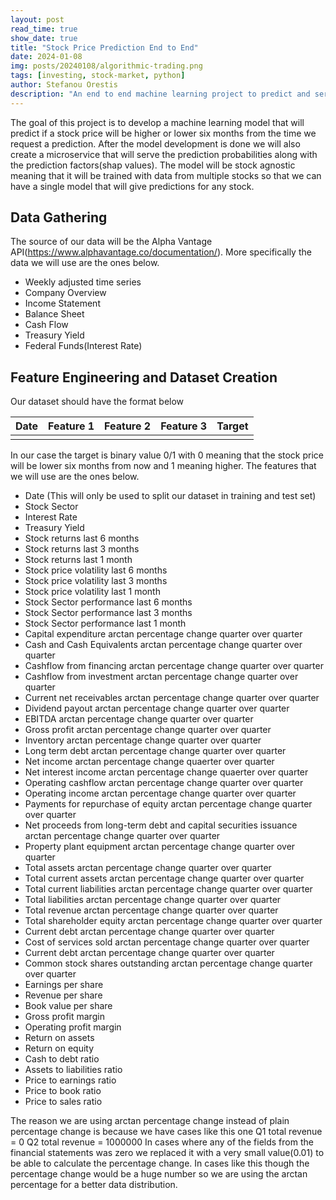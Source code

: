 ```yaml
---
layout: post
read_time: true
show_date: true
title: "Stock Price Prediction End to End"
date: 2024-01-08
img: posts/20240108/algorithmic-trading.png
tags: [investing, stock-market, python]
author: Stefanou Orestis
description: "An end to end machine learning project to predict and serve stock price predictions"
---
```

The goal of this project is to develop a machine learning model that will predict if a stock price will be higher or lower six months from the time we request a prediction. After the model development is done we will also create a microservice that will serve the prediction probabilities along with the prediction factors(shap values). The model will be stock agnostic meaning that it will be trained with data from multiple stocks so that we can have a single model that will give predictions for any stock.

## Data Gathering
The source of our data will be the Alpha Vantage API(https://www.alphavantage.co/documentation/). More specifically the data we will use are the ones below.
- Weekly adjusted time series
- Company Overview
- Income Statement
- Balance Sheet
- Cash Flow
- Treasury Yield
- Federal Funds(Interest Rate)

## Feature Engineering and Dataset Creation
Our dataset should have the format below

| Date | Feature 1 | Feature 2 | Feature 3 | Target |
|------|-----------|-----------|-----------|--------|
|      |           |           |           |        |

In our case the target is binary value 0/1 with 0 meaning that the stock price will be lower six months from now and 1 meaning higher. The features that we will use are the ones below.
- Date (This will only be used to split our dataset in training and test set)
- Stock Sector
- Interest Rate
- Treasury Yield
- Stock returns last 6 months
- Stock returns last 3 months
- Stock returns last 1 month
- Stock price volatility last 6 months
- Stock price volatility last 3 months
- Stock price volatility last 1 month
- Stock Sector performance last 6 months
- Stock Sector performance last 3 months
- Stock Sector performance last 1 month
- Capital expenditure arctan percentage change quarter over quarter
- Cash and Cash Equivalents arctan percentage change quarter over quarter
- Cashflow from financing arctan percentage change quarter over quarter
- Cashflow from investment arctan percentage change quarter over quarter
- Current net receivables arctan percentage change quarter over quarter
- Dividend payout arctan percentage change quarter over quarter
- EBITDA arctan percentage change quarter over quarter
- Gross profit arctan percentage change quarter over quarter
- Inventory arctan percentage change quarter over quarter
- Long term debt arctan percentage change quarter over quarter
- Net income arctan percentage change quaerter over quarter
- Net interest income arctan percentage change quaerter over quarter
- Operating cashflow arctan percentage change quarter over quarter
- Operating income arctan percentage change quarter over quarter
- Payments for repurchase of equity arctan percentage change quarter over quarter
- Net proceeds from long-term debt and capital securities issuance arctan percentage change quarter over quarter
- Property plant equipment arctan percentage change quarter over quarter
- Total assets arctan percentage change quarter over quarter
- Total current assets arctan percentage change quarter over quarter
- Total current liabilities arctan percentage change quarter over quarter
- Total liabilities arctan percentage change quarter over quarter
- Total revenue arctan percentage change quarter over quarter
- Total shareholder equity arctan percentage change quarter over quarter
- Current debt arctan percentage change quarter over quarter
- Cost of services sold arctan percentage change quarter over quarter
- Current debt arctan percentage change quarter over quarter
- Common stock shares outstanding arctan percentage change quarter over quarter
- Earnings per share
- Revenue per share
- Book value per share
- Gross profit margin
- Operating profit margin
- Return on assets
- Return on equity
- Cash to debt ratio
- Assets to liabilities ratio
- Price to earnings ratio
- Price to book ratio
- Price to sales ratio

The reason we are using arctan percentage change instead of plain percentage change is because we have cases like this one
Q1 total revenue = 0
Q2 total revenue = 1000000
In cases where any of the fields from the financial statements was zero we replaced it with a very small value(0.01) to be able to calculate the percentage change. In cases like this though the percentage change would be a huge number so we are using the arctan percentage for a better data distribution.